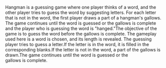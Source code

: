 Hangman is a guessing game where one player thinks of a word, and the other player tries to guess the word by suggesting letters. For each letter that is not in the word, the first player draws a part of a hangman's gallows. The game continues until the word is guessed or the gallows is complete and the player who is guessing the word is "hanged."The objective of the game is to guess the word before the gallows is complete.
The gameplay used here is a word is chosen, and its length is revealed. The guessing player tries to guess a letter.If the letter is in the word, it is filled in the corresponding blanks.If the letter is not in the word, a part of the gallows is drawn.The game continues until the word is guessed or the gallows is complete.
